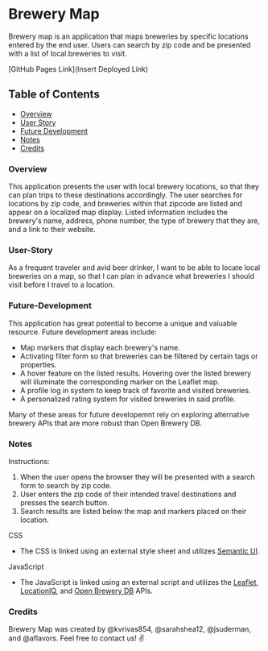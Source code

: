 # Brewery Map

Brewery map is an application that maps breweries by specific locations entered by the end user. Users can search by zip code and be presented with a list of local breweries to visit.

[GitHub Pages Link](Insert Deployed Link)

## Table of Contents
- [Overview](#Overview)
- [User Story](#User-Story)
- [Future Development](#Future-Development)
- [Notes](#Notes)
- [Credits](#Credits)

### Overview
This application presents the user with local brewery locations, so that they can plan trips to these destinations accordingly.
The user searches for locations by zip code, and breweries within that zipcode are listed and appear on a localized map display. Listed information includes the brewery's name, address, phone number, the type of brewery that they are, and a link to their website.

### User-Story
As a frequent traveler and avid beer drinker, 
I want to be able to locate local breweries on a map, 
so that I can plan in advance what breweries I should visit before I travel to a location.

### Future-Development
This application has great potential to become a unique and valuable resource. Future development areas include:

- Map markers that display each brewery's name.
- Activating filter form so that breweries can be filtered by certain tags or properties.
- A hover feature on the listed results. Hovering over the listed brewery will illuminate the corresponding marker on the Leaflet map.
- A profile log in system to keep track of favorite and visited breweries.
- A personalized rating system for visited breweries in said profile.

Many of these areas for future developemnt rely on exploring alternative brewery APIs that are more robust than Open Brewery DB.

### Notes

Instructions:
1. When the user opens the browser they will be presented with a search form to search by zip code.
2. User enters the zip code of their intended travel destinations and presses the search button.
3. Search results are listed below the map and markers placed on their location.

CSS
- The CSS is linked using an external style sheet and utilizes [Semantic UI](https://semantic-ui.com/).

JavaScript
- The JavaScript is linked using an external script and utilizes the [Leaflet](https://leafletjs.com/), [LocationIQ](https://locationiq.com/), and [Open Brewery DB](https://www.openbrewerydb.org/) APIs.

### Credits
Brewery Map was created by @kvrivas854, @sarahshea12, @jsuderman, and @aflavors. Feel free to contact us! :v: